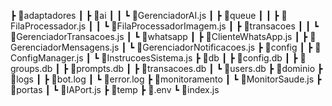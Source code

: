 ┣ 📂adaptadores
┃ ┣ 📂ai
┃ ┃ ┗ 📜GerenciadorAI.js
┃ ┣ 📂queue
┃ ┃ ┣ 📜FilaProcessador.js
┃ ┃ ┗ 📜FilaProcessadorImagem.js
┃ ┣ 📂transacoes
┃ ┃ ┗ 📜GerenciadorTransacoes.js
┃ ┗ 📂whatsapp
┃   ┣ 📜ClienteWhatsApp.js
┃   ┣ 📜GerenciadorMensagens.js
┃   ┗ 📜GerenciadorNotificacoes.js
┣ 📂config
┃ ┣ 📜ConfigManager.js
┃ ┗ 📜InstrucoesSistema.js
┣ 📂db
┃ ┣ 📜config.db
┃ ┣ 📜groups.db
┃ ┣ 📜prompts.db
┃ ┣ 📜transacoes.db
┃ ┗ 📜users.db
┣ 📂dominio
┣ 📂logs
┃ ┣ 📜bot.log
┃ ┗ 📜error.log
┣ 📂monitoramento
┃ ┗ 📜MonitorSaude.js
┣ 📂portas
┃ ┗ 📜IAPort.js
┣ 📂temp
┣ 📜.env
┗ 📜index.js
